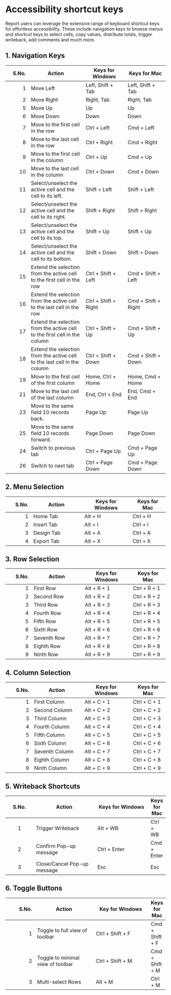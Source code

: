 # Accessibility shortcut keys

Report users can leverage the extensive range of keyboard shortcut keys for effortless accessibility. These include navigation keys to browse menus and shortcut keys to select cells, copy values, distribute totals, trigger writeback, add comments and much more.&#x20;

## 1. Navigation Keys

<table><thead><tr><th width="85" align="right">S.No.</th><th width="228">Action</th><th width="195">Keys for Windows</th><th width="226">Keys for Mac</th></tr></thead><tbody><tr><td align="right">1</td><td>Move Left</td><td>Left, Shift + Tab</td><td>Left, Shift + Tab</td></tr><tr><td align="right">2</td><td>Move Right </td><td>Right, Tab</td><td>Right, Tab</td></tr><tr><td align="right">5</td><td>Move Up </td><td>Up</td><td>Up</td></tr><tr><td align="right">6</td><td>Move Down </td><td>Down</td><td>Down</td></tr><tr><td align="right">7</td><td>Move to the first cell in the row</td><td>Ctrl + Left</td><td>Cmd + Left</td></tr><tr><td align="right">8</td><td>Move to the last cell in the row</td><td>Ctrl + Right</td><td>Cmd + Right</td></tr><tr><td align="right">9</td><td>Move to the first cell in the column</td><td>Ctrl + Up</td><td>Cmd + Up</td></tr><tr><td align="right">10</td><td>Move to the last cell in the column</td><td>Ctrl + Down</td><td>Cmd + Down</td></tr><tr><td align="right">11</td><td>Select/unselect the active cell and the cell to its left.</td><td>Shift + Left</td><td>Shift + Left</td></tr><tr><td align="right">12</td><td>Select/unselect the active cell and the cell to its right.</td><td>Shift + Right</td><td>Shift + Right</td></tr><tr><td align="right">13</td><td>Select/unselect the active cell and the cell to its top.</td><td>Shift + Up</td><td>Shift + Up</td></tr><tr><td align="right">14</td><td>Select/unselect the active cell and the cell to its bottom.</td><td>Shift + Down</td><td>Shift + Down</td></tr><tr><td align="right">15</td><td>Extend the selection from the active cell to the first cell in the row </td><td>Ctrl + Shift + Left</td><td>Cmd + Shift + Left</td></tr><tr><td align="right">16</td><td>Extend the selection from the active cell to the last cell in the row </td><td>Ctrl + Shift + Right</td><td>Cmd + Shift + Right</td></tr><tr><td align="right">17</td><td>Extend the selection from the active cell to the first cell in the column</td><td>Ctrl + Shift + Up</td><td>Cmd + Shift + Up</td></tr><tr><td align="right">18</td><td>Extend the selection from the active cell to the last cell in the column</td><td>Ctrl + Shift + Down</td><td>Cmd + Shift + Down</td></tr><tr><td align="right">19</td><td>Move to the first cell of the first column</td><td>Home, Ctrl + Home</td><td>Home, Cmd + Home</td></tr><tr><td align="right">21</td><td>Move to the last cell of the last column</td><td>End, Ctrl + End</td><td>End, Cmd + End</td></tr><tr><td align="right">23</td><td>Move to the same field 10 records back.</td><td>Page Up</td><td>Page Up</td></tr><tr><td align="right">25</td><td>Move to the same field 10 records forward.</td><td>Page Down</td><td>Page Down</td></tr><tr><td align="right">24</td><td>Switch to previous tab</td><td>Ctrl + Page Up</td><td>Cmd + Page Up</td></tr><tr><td align="right">26</td><td>Switch to next tab</td><td>Ctrl + Page Down</td><td>Cmd + Page Down</td></tr></tbody></table>

## 2. Menu Selection

<table><thead><tr><th width="86" align="right">S.No.</th><th width="231">Action</th><th width="193">Keys for Windows</th><th width="150">Keys for Mac</th></tr></thead><tbody><tr><td align="right">1</td><td>Home Tab</td><td>Alt + H</td><td>Ctrl + H</td></tr><tr><td align="right">2</td><td>Insert Tab</td><td>Alt + I</td><td>Ctrl + I</td></tr><tr><td align="right">3</td><td>Design Tab</td><td>Alt + A</td><td>Ctrl + A</td></tr><tr><td align="right">4</td><td>Export Tab</td><td>Alt + X</td><td>Ctrl + X</td></tr></tbody></table>

## 3. Row Selection

<table><thead><tr><th width="89" align="right">S.No.</th><th width="227">Action</th><th width="197">Keys for Windows</th><th width="150">Keys for Mac</th></tr></thead><tbody><tr><td align="right">1</td><td>First Row</td><td>Alt + R + 1</td><td>Ctrl + R + 1</td></tr><tr><td align="right">2</td><td>Second Row</td><td>Alt + R + 2</td><td>Ctrl + R + 2</td></tr><tr><td align="right">3</td><td>Third Row</td><td>Alt + R + 3</td><td>Ctrl + R + 3</td></tr><tr><td align="right">4</td><td>Fourth Row</td><td>Alt + R + 4</td><td>Ctrl + R + 4</td></tr><tr><td align="right">5</td><td>Fifth Row</td><td>Alt + R + 5</td><td>Ctrl + R + 5</td></tr><tr><td align="right">6</td><td>Sixth Row</td><td>Alt + R + 6</td><td>Ctrl + R + 6</td></tr><tr><td align="right">7</td><td>Seventh Row</td><td>Alt + R + 7</td><td>Ctrl  + R + 7</td></tr><tr><td align="right">8</td><td>Eighth Row</td><td>Alt + R + 8</td><td>Ctrl  + R + 8</td></tr><tr><td align="right">9</td><td>Ninth Row</td><td>Alt + R + 9</td><td>Ctrl  + R + 9</td></tr></tbody></table>

## 4. Column Selection

<table><thead><tr><th width="92" align="right">S.No.</th><th width="223">Action</th><th width="200">Keys for Windows</th><th width="150">Keys for Mac</th></tr></thead><tbody><tr><td align="right">1</td><td>First Column</td><td>Alt + C + 1</td><td>Ctrl  + C + 1</td></tr><tr><td align="right">2</td><td>Second Column</td><td>Alt + C + 2</td><td>Ctrl  + C + 2</td></tr><tr><td align="right">3</td><td>Third Column</td><td>Alt + C + 3</td><td>Ctrl  + C + 3</td></tr><tr><td align="right">4</td><td>Fourth Column</td><td>Alt + C + 4</td><td>Ctrl + C + 4</td></tr><tr><td align="right">5</td><td>Fifth Column</td><td>Alt + C + 5</td><td>Ctrl + C + 5</td></tr><tr><td align="right">6</td><td>Sixth Column</td><td>Alt + C + 6</td><td>Ctrl + C + 6</td></tr><tr><td align="right">7</td><td>Seventh Column</td><td>Alt + C + 7</td><td>Ctrl + C + 7</td></tr><tr><td align="right">8</td><td>Eighth Column</td><td>Alt + C + 8</td><td>Ctrl + C + 8</td></tr><tr><td align="right">9</td><td>Ninth Column</td><td>Alt + C + 9</td><td>Ctrl + C + 9</td></tr></tbody></table>

## 5. Writeback Shortcuts

<table><thead><tr><th width="93" align="center">S.No.</th><th width="225">Action</th><th width="201">Keys for Windows</th><th>Keys for Mac</th></tr></thead><tbody><tr><td align="center">1</td><td>Trigger Writeback</td><td>Alt + WB</td><td>Ctrl + WB</td></tr><tr><td align="center">2</td><td>Confirm Pop-up message</td><td>Ctrl + Enter</td><td>Cmd + Enter</td></tr><tr><td align="center">3</td><td>Close/Cancel Pop-up message</td><td>Esc</td><td>Esc</td></tr></tbody></table>

## 6. Toggle Buttons

<table><thead><tr><th width="95" align="right">S.No.</th><th width="228">Action</th><th width="202">Key for Windows</th><th>Keys for Mac</th></tr></thead><tbody><tr><td align="right">1</td><td>Toggle to full view of toolbar</td><td>Ctrl + Shift + F</td><td>Cmd + Shift + F</td></tr><tr><td align="right">2</td><td>Toggle to minimal view of toolbar</td><td>Ctrl + Shift + M</td><td>Cmd + Shift + M</td></tr><tr><td align="right">3</td><td>Multi-select Rows</td><td>Alt + M</td><td>Ctrl + M</td></tr></tbody></table>

